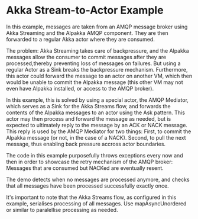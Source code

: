 # Akka Stream-to-Actor Example

In this example, messages are taken from an AMQP message broker using Akka Streaming and the Alpakka AMQP component. They are then forwarded to a regular Akka actor where they are consumed.

The problem: Akka Streaming takes care of backpressure, and the Alpakka messages allow the consumer to commit messages after they are processed,thereby preventing loss of messages on failures.
But using a regular Actor as a Sink breaks the backpressure mechanism. Furthermore, this actor could forward the message to an actor on another VM, which then would be unable to commit the Alpakka message (this other VM may not even have Alpakka installed, or access to the AMQP broker). 

In this example, this is solved by using a special actor, the AMQP Mediator, which serves as a Sink for the Akka Streams flow, and forwards the contents of the Alpakka messages to an actor using the Ask pattern. This actor may then process and forward the message as needed, but is expected to ultimately reply to the message by an ACK or NACK message. This reply is used by the AMQP Mediator for two things: First, to commit the Alpakka message (or not, in the case of a NACK). Second, to pull the next message, thus enabling back pressure accross actor boundaries.

The code in this example purposefully throws exceptions every now and then in order to showcase the retry mechanism of the AMQP broker: Messages that are consumed but NACKed are eventually resent.

The demo detects when no messages are processed anymore, and checks that all messages have been processed successfully exactly once.

It's important to note that the Akka Streams flow, as configured in this example, serialises processing of all messages. Use mapAsyncUnordered or similar to paralellise processing as needed.
